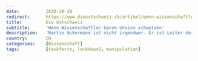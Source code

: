 ```yaml
---
date:          2020-10-28
redirect:      https://www.dieostschweiz.ch/artikel/wenn-wissenschaftler-baren-unsinn-schwatzen-OQW6JqJ
title:         Die Ostschweiz
subtitle:      'Wenn Wissenschaftler baren Unsinn schwatzen'
description:   'Martin Ackermann ist nicht irgendwer. Er ist Leiter der «National COVID-19 Science Task Force», Professor für Mikrobiologie. Warum diskreditiert er dann all das?'
country:       CH
categories:    [Wissenschaft]
tags:          [taskforce, lockdown2, manipulation]
---
```

